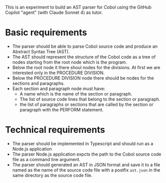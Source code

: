 This is an experiment to build an AST parser for Cobol using the GitHub Copilot "agent" (with Claude Sonnet 4) as tutor.

# Basic requirements
- The parser should be able to parse Cobol source code and produce an Abstract Syntax Tree (AST).
- The AST should represent the structure of the Cobol code as a tree of nodes starting from the root node which is the program.
- Below the root node it there shoul nodes for the divisions. At first we are interested only in the PROCEDURE DIVISION.
- Below the PROCEDURE DIVISION node there should be nodes for the sections and paragraphs.
- Each section and paragraph node must have:
    - A name which is the name of the section or paragraph.
    - The list of source code lines that belong to the section or paragraph.
    - the list of paragraphs or sections that are called by the section or paragraph with the PERFORM statement.

# Technical requirements
- The parser should be implemented in Typescript and should run as a Node.js application
- The parser Node.js application expcts the path to the Cobol source code file as a command line argument.
- The parser should generated an AST in JSON format and save it to a file named as the name of the source code file with a postfix `ast.json` in the same directory as the source code file.